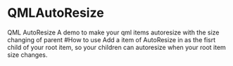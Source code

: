# QMLAutoResize
QML AutoResize
A demo to make your qml items autoresize with the size changing of parent
#How to use
Add a item of AutoResize in as the fisrt child of your root item, so your children can autoresize when your root item size changes.
